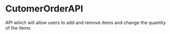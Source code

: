 # CutomerOrderAPI
API which will allow users to add and remove items and change the quantity of the items
